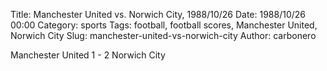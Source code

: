 Title: Manchester United vs. Norwich City, 1988/10/26
Date: 1988/10/26 00:00
Category: sports
Tags: football, football scores, Manchester United, Norwich City
Slug: manchester-united-vs-norwich-city
Author: carbonero


Manchester United 1 - 2 Norwich City
